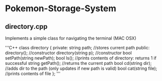 # Pokemon-Storage-System

## directory.cpp
Implements a simple class for navigating the terminal (MAC OSX)

'''C++
class directory
{
  private:
    string path; //stores current path
  public:
    directory(); //constructor
    directory(string p); //constructor
    bool setPath(string newPath);
    bool ls(); //prints contents of directory: returns 1 if successful
    string getPath(); //returns the current path
    bool cd(string dir); //adds dir to the path (only updates if new path is valid)
    bool cat(string file); //prints contents of file
};
'''
